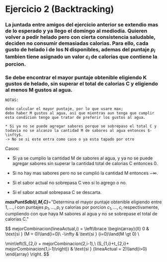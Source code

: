 # Ejercicio 2 (Backtracking)

### La juntada entre amigos del ejercicio anterior se extendio mas de lo esperado y ya llego el domingo al mediodia. Quieren volver a pedir helado pero con cierta consistencia saludable, deciden no consumir demasiadas calorias. Para ello, cada gusto de helado i de los N disponibles, ademas del puntaje $p_i$ tambien tiene asignado un valor $c_i$ de calorias que contiene la porcion. 
### Se debe encontrar el mayor puntaje obtenible eligiendo K gustos de helado, sin superar el total de calorias C y eligiendo al menos M gustos al agua.

````
NOTAS:

debo calcular el mayor puntaje, por lo que usare max;
debo haber M gustos al agua, asi que mientras aun tenga que cumplir esta condicion tengo que tratar de preferir los gustos al agua.

* Si ya no se puede agregar sabores porque se sobrepaso el total C y todavia no se alcanzo la cantidad M de sabores al agua entonces $-\infty$.
-> No se si este entra como caso o ya esta tapado por otro

````
Casos:
* Si ya se cumplio la cantidad M de sabores al agua, y ya no se puede agregar sabores sin superar la cantidad total de calorias C entonces 0.

* Si no hay mas sabores pero no se cumplió la cantidad M entonces $-\infty$.
* Si el sabor actual no sobrepasa C veo si lo agrego o no.  
* Si el sabor actual sobrepasa C se descarta.

***maxPuntSdbl(i,M,C)***="Determina el mayor puntaje obtenible eligiendo entre $1,\dots,i$ con puntajes $p_1,\dots,p_i$ y calorias por porcion $c_1,\dots,c_i$ respectivamente, cumpliendo con que haya M sabores al agua y no se sobrepase el total de calorias C."

$$
mejorCombinacion(lineaActual,i) =
\left\lbrace
\begin{array}{ll}
0 & \text{si } (M = 0)\land(i=0)\\
-\infty & \text{si } (i=0)\land(M \gt 0) \\

\min\left(S_{2,i} + mejorCombinacion(2,i-1),\ (S_{1,i}+t_{2,i}+ mejorCombinacion(1,i-1)\right)) & \text{si } (lineaActual = 2)\land(i>0)
\end{array}
\right.
$$